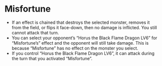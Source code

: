 # Misfortune

*   If an effect is chained that destroys the selected monster, removes it from the field, or flips it face-down, then no damage is inflicted. You still cannot attack that turn.
*   You can select your opponent’s “Horus the Black Flame Dragon LV6” for “Misfortune’s” effect and the opponent will still take damage. This is because “Misfortune” has no effect on the monster you select.
*   If you control “Horus the Black Flame Dragon LV6”, it can attack during the turn that you activated “Misfortune”.
